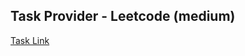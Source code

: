 ## Task Provider - Leetcode (medium)

[Task Link](https://leetcode.com/problems/longest-palindromic-substring/description/)